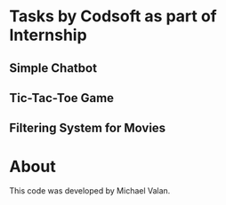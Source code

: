 # Tasks by Codsoft as part of Internship

## Simple Chatbot
## Tic-Tac-Toe Game
## Filtering System for Movies

# About
This code was developed by Michael Valan.
